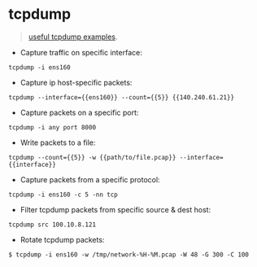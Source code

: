 # tcpdump

> [useful tcpdump examples](https://www.howtouselinux.com/post/10-useful-tcpdump-command-examples).

- Capture traffic on specific interface:

`tcpdump -i ens160`

- Capture ip host-specific packets:

`tcpdump --interface={{ens160}} --count={{5}} {{140.240.61.21}}`

- Capture packets on a specific port:

`tcpdump -i any port 8000`

- Write packets to a file:

`tcpdump --count={{5}} -w {{path/to/file.pcap}} --interface={{interface}}`

- Capture packets from a specific protocol:

`tcpdump -i ens160 -c 5 -nn tcp`

- Filter tcpdump packets from specific source & dest host:

`tcpdump src 100.10.8.121`

- Rotate tcpdump packets:

`$ tcpdump -i ens160 -w /tmp/network-%H-%M.pcap -W 48 -G 300 -C 100`
